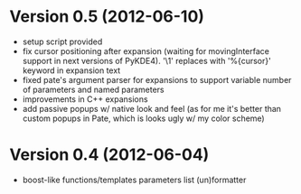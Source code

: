 Version 0.5 (2012-06-10)
========================

* setup script provided
* fix cursor positioning after expansion (waiting for movingInterface
  support in next versions of PyKDE4). '\1' replaces with '%{cursor}'
  keyword in expansion text
* fixed pate's argument parser for expansions to support variable number
  of parameters and named parameters
* improvements in C++ expansions
* add passive popups w/ native look and feel (as for me it's better than
  custom popups in Pate, which is looks ugly w/ my color scheme)


Version 0.4 (2012-06-04)
========================

* boost-like functions/templates parameters list (un)formatter
